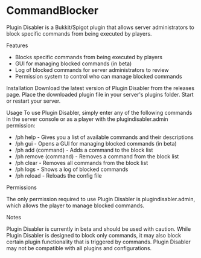# CommandBlocker

Plugin Disabler is a Bukkit/Spigot plugin that allows server administrators to block specific commands from being executed by players.

Features

- Blocks specific commands from being executed by players
- GUI for managing blocked commands (in beta)
- Log of blocked commands for server administrators to review
- Permission system to control who can manage blocked commands

Installation
Download the latest version of Plugin Disabler from the releases page.
Place the downloaded plugin file in your server's plugins folder.
Start or restart your server.

Usage
To use Plugin Disabler, simply enter any of the following commands in the server console or as a player with the plugindisabler.admin permission:

- /ph help - Gives you a list of available commands and their descriptions
- /ph gui - Opens a GUI for managing blocked commands (in beta)
- /ph add (command) - Adds a command to the block list
- /ph remove (command) - Removes a command from the block list
- /ph clear - Removes all commands from the block list
- /ph logs - Shows a log of blocked commands
- /ph reload - Reloads the config file

Permissions

The only permission required to use Plugin Disabler is plugindisabler.admin, which allows the player to manage blocked commands.

Notes

Plugin Disabler is currently in beta and should be used with caution.
While Plugin Disabler is designed to block only commands, it may also block certain plugin functionality that is triggered by commands.
Plugin Disabler may not be compatible with all plugins and configurations.
